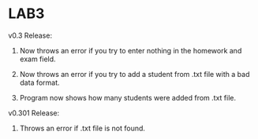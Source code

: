 # LAB3

v0.3 Release:

1. Now throws an error if you try to enter nothing in the homework and exam field.

2. Now throws an error if you try to add a student from .txt file with a bad data format.

3. Program now shows how many students were added from .txt file.


v0.301 Release:

1. Throws an error if .txt file is not found.

